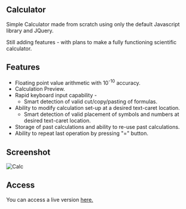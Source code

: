## Calculator

Simple Calculator made from scratch using only the default Javascript library and JQuery. 

Still adding features - with plans to make a fully functioning scientific calculator.

## Features

* Floating point value arithmetic with 10<sup>-10</sup> accuracy.
* Calculation Preview.
* Rapid keyboard input capability -
    * Smart detection of valid cut/copy/pasting of formulas.
* Ability to modify calculation set-up at a desired text-caret location.
    * Smart detection of valid placement of symbols and numbers at desired text-caret location.
* Storage of past calculations and ability to re-use past calculations.
* Ability to repeat last operation by pressing "=" button.

## Screenshot

![Calc](https://github.com/Mr-Ferreira/Calculator/assets/133887611/5e149f51-b19b-4a0d-b8e2-439b6929f1f1)

## Access

You can access a live version [here.](https://mr-ferreira.github.io/Calculator/)
